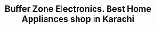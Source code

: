---
title: "Buffer Zone Electronics. Best Home Appliances shop in Karachi"
url: /karachi/buffer-zone-electronics-best-home-appliances-shop-in-karachi/
shop: electronics
---